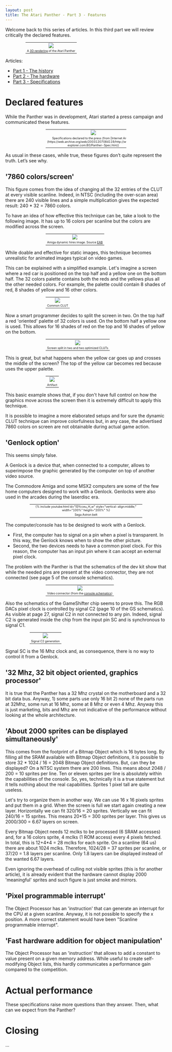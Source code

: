 ```yaml
---
layout: post
title: The Atari Panther - Part 3 - Features
---
```


Welcome back to this series of articles. In this third part we will review critically the declared features.

<table style="width:75%;font-size:65%;margin:auto;text-align:center;">
  <tr>
    <td><img src="{{ site.url }}/images/atari-panther-2/image_0.png"></td>
  </tr>
  <tr>
    <td>A <a href="https://imgur.com/a/lbdFc">3D rendering</a> of the Atari Panther</td>
  </tr>
</table>

Articles:
* [Part 1 - The history](../Atari-Panther-Part-1/)
* [Part 2 - The hardware](../Atari-Panther-Part-2/)
* [Part 3 - Specifications](../Atari-Panther-Part-3/)

# Declared features

While the Panther was in development, Atari started a press campaign and communicated these features.

<table style="width:50%;font-size:65%;margin:auto;text-align:center;">
  <tr>
    <td><img style="vertical-align:middle;" src="{{ site.url }}/images/atari-panther-3/image_7.png"></td>
  </tr>
  <tr>
    <td>Specifications declared to the press (from [Internet Archive](https://web.archive.org/web/20031207084119/http://www.atari-explorer.com:80/Panther-Spec.htm))</td>
  </tr>
</table>

As usual in these cases, while true, these figures don’t quite represent the truth. Let’s see why.

## '7860 colors/screen'
This figure comes from the idea of changing all the 32 entries of the CLUT at every visible scanline. Indeed, in NTSC (including the over-scan area) there are 240 visible lines and a simple multiplication gives the expected result: 240 * 32 = 7860 colors.

To have an idea of how effective this technique can be, take a look to the following image. It has up to 16 colors per scanline but the colors are modified across the screen.

<table style="width:50%;font-size:65%;margin:auto;text-align:center;">
  <tr>
    <td><img style="vertical-align:middle;" src="{{ site.url }}/images/atari-panther-3/scavengers_oni_step_final.png"></td>
  </tr>
  <tr>
    <td>Amiga dynamic hires image. Source <a href="http://eab.abime.net/showthread.php?t=86837">EAB</a> </td>
  </tr>
</table>

While doable and effective for static images, this technique becomes unrealistic for animated images typical on video games.

This can be explained with a simplified example. Let's imagine a screen where a red car is positioned on the top half and a yellow one on the bottom half.
The 32 colors palette contains both the reds and the yellows plus all the other needed colors. For example, the palette could contain 8 shades of red, 8 shades of yellow and 16 other colors.

<table style="width:50%;font-size:65%;margin:auto;text-align:center;">
  <tr>
    <td><img style="vertical-align:middle;" src="{{ site.url }}/images/atari-panther-3/cars1.png"></td>
  </tr>
  <tr>
    <td>Common CLUT</td>
  </tr>
</table>

Now a smart programmer decides to split the screen in two.
On the top half a red 'oriented' palette of 32 colors is used. On the bottom half a yellow one is used.
This allows for 16 shades of red on the top and 16 shades of yellow on the bottom.

<table style="width:50%;font-size:65%;margin:auto;text-align:center;">
  <tr>
    <td><img style="vertical-align:middle;" src="{{ site.url }}/images/atari-panther-3/cars2.png"></td>
  </tr>
  <tr>
    <td>Screen split in two and two optimized CLUTs</td>
  </tr>
</table>

This is great, but what happens when the yellow car goes up and crosses the middle of the screen?
The top of the yellow car becomes red because uses the upper palette.

<table style="width:50%;font-size:65%;margin:auto;text-align:center;">
  <tr>
    <td><img style="vertical-align:middle;" src="{{ site.url }}/images/atari-panther-3/cars3.png"></td>
  </tr>
  <tr>
    <td>Artifact</td>
  </tr>
</table>

This basic example shows that, if you don't have full control on how the graphics move across the screen then it is extremely difficult to apply this technique.

It is possible to imagine a more elaborated setups and for sure the dynamic CLUT technique can improve colorfulness but, in any case, the advertised 7860 colors on screen are not obtainable during actual game action.

## 'Genlock option'

This seems simply false.

A Genlock is a device that, when connected to a computer, allows to superimpose the graphic generated by the computer on top of another video source.

The Commodore Amiga and some MSX2 computers are some of the few home computers designed to work with a Genlock. Genlocks were also used in the arcades during the laserdisc era.

<table style="width:70%;font-size:65%;margin:auto;text-align:center;">
  <tr>
    <td>{% include youtube.html id="lSYcceu_H_w" style="vertical-align:middle;" width="100%" height="200%" %}</td>
  </tr>
  <tr>
    <td>Sega Astron belt</td>
  </tr>
</table>

The computer/console has to be designed to work with a Genlock.
* First, the computer has to signal on a pin when a pixel is transparent. In this way, the Genlock knows when to show the other picture.
* Second, the two devices needs to have a common pixel clock. For this reason, the computer has an input pin where it can accept an external pixel clock.

The problem with the Panther is that the schematics of the dev kit show that while the needed pins are present at the video connector, they are not connected (see page 5 of the console schematics).

<table style="width:50%;font-size:65%;margin:auto;text-align:center;">
  <tr>
    <td><img style="vertical-align:middle;" src="{{ site.url }}/images/atari-panther-3/video-connector.png"></td>
  </tr>
  <tr>
    <td>Video connector (from the <a href="https://www.chzsoft.de/asic-web/console.pdf">console schematics</a>)</td>
  </tr>
</table>

Also the schematics of the GameShifter chip seems to prove this.
The RGB DACs pixel clock is controlled by signal C2 (page 10 of the GS schematics). As visible at page 27, signal C2 in not connected to any pin. Indeed, signal C2 is generated inside the chip from the input pin SC and is synchronous to signal C1.

<table style="width:70%;font-size:65%;margin:auto;text-align:center;">
  <tr>
    <td><img style="vertical-align:middle;" src="{{ site.url }}/images/atari-panther-3/gates1.png"></td>
  </tr>
  <tr>
    <td>Signal C2 generation</td>
  </tr>
</table>

Signal SC is the 16 Mhz clock and, as consequence, there is no way to control it from a Genlock.

## '32 Mhz, 32 bit object oriented, graphics processor'
It is true that the Panther has a 32 Mhz crystal on the motherboard and a 32 bit data bus. Anyway, 1) some parts use only 16 bit 2) none of the parts run at 32Mhz, some run at 16 Mhz, some at 8 Mhz or even 4 Mhz. Anyway this is just marketing, bits and Mhz are not indicative of the performance without looking at the whole architecture.

## 'About 2000 sprites can be displayed simultaneously'
This comes from the footprint of a Bitmap Object which is 16 bytes long. By filling all the SRAM available with Bitmap Object definitions, it is possible to store 32 * 1024 / 16 = 2048 Bitmap Object definitions.
But, can they be displayed? On a NTSC system there are 200 lines. This means about 2048 / 200 = 10 sprites per line. Ten or eleven sprites per line is absolutely within the capabilities of the console.
So, yes, technically it is a true statement but it tells nothing about the real capabilities. Sprites 1 pixel tall are quite useless.

Let's try to organize them in another way. We can use 16 x 16 pixels sprites and put them in a grid. When the screen is full we start again creating a new layer. Horizontally we can fit 320/16 = 20 sprites. Vertically we can fit 240/16 = 15 sprites.
This means 20*15 = 300 sprites per layer. This gives us 2000/300 = 6.67 layers on screen.

Every Bitmap Object needs 12 mclks to be processed (6 SRAM accesses) and, for a 16 colors sprite, 4 mclks (1 ROM access) every 4 pixels fetched. In total, this is 12+4*4 = 28 mclks for each sprite. On a scanline (64 us) there are about 1024 mclks. Therefore, 1024/28 = 37 sprites per scanline, or 37/20 = 1.8 layers per scanline. Only 1.8 layers can be displayed instead of the wanted 6.67 layers.

Even ignoring the overhead of culling not visible sprites (this is for another article), it is already evident that the hardware cannot display 2000 'meaningful' sprites and such figure is just smoke and mirrors.

## 'Pixel programmable interrupt'
The Object Processor has an 'instruction' that can generate an interrupt for the CPU at a given scanline. Anyway, it is not possible to specify the x position. A more correct statement would have been "Scanline programmable interrupt".

## 'Fast hardware addition for object manipulation'
The Object Processor has an 'instruction' that allows to add a constant to value present on a given memory address. While useful to create self-modifying Object lists, this hardly communicates a performance gain compared to the competition.

# Actual performance

These specifications raise more questions than they answer. Then, what can we expect from the Panther?

# Closing

...
